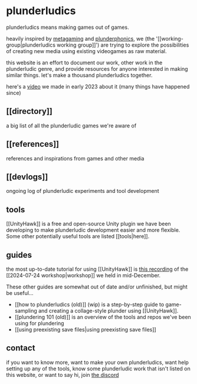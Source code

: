 # plunderludics

plunderludics means making games out of games.

heavily inspired by [metagaming](https://www.upress.umn.edu/book-division/books/metagaming) and [plunderphonics](https://plunderphonics.com/xhtml/xplunder.html), we (the '[[working-group|plunderludics working group]]') are trying to explore the possibilities of creating new media using existing videogames as raw material.

this website is an effort to document our work, other work in the plunderludic genre, and provide resources for anyone interested in making similar things. let's make a thousand plunderludics together.

here's a [video](https://www.youtube.com/watch?v=9SQQ-M__ZrI) we made in early 2023 about it (many things have happened since)

## [[directory]]
a big list of all the plunderludic games we're aware of

## [[references]]
references and inspirations from games and other media

## [[devlogs]]
ongoing log of plunderludic experiments and tool development

## tools
[[UnityHawk]] is a free and open-source Unity plugin we have been developing to make plunderludic development easier and more flexible. Some other potentially useful tools are listed [[tools|here]].

## guides
the most up-to-date tutorial for using [[UnityHawk]] is [this recording](https://www.youtube.com/watch?v=gwgu7M3NGxo) of the [[2024-07-24 workshop|workshop]] we held in mid-December.

These other guides are somewhat out of date and/or unfinished, but might be useful... 
- [[how to plunderludics (old)]] (wip) is a step-by-step guide to game-sampling and creating a collage-style plunder using [[UnityHawk]].
- [[plundering 101 (old)]] is an overview of the tools and repos we've been using for plundering
- [[using preexisting save files|using preexisting save files]] 

## contact
if you want to know more, want to make your own plunderludics, want help setting up any of the tools, know some plunderludic work that isn't listed on this website, or want to say hi, join [the discord](https://discord.gg/ATJSh8W8dp)

